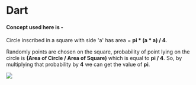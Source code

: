 # Dart  

#### Concept used here is - 

Circle inscribed in a square with side 'a' has area = **pi * (a * a) / 4**.   

Randomly points are chosen on the square, probability of point lying on the circle is **(Area of Circle / Area of Square)** which is equal to **pi / 4**. So, by multiplying that probability by **4** we can get the value of **pi**.

![](gameplay.gif)
